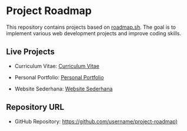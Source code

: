 # Project Roadmap

This repository contains projects based on [roadmap.sh](https://roadmap.sh/projects/single-page-cv). The goal is to implement various web development projects and improve coding skills.

## Live Projects

-   Curriculum Vitae: [Curriculum Vitae](https://github.com/Fajar-saputra/project-github/tree/main/curriculum-vitae-sederhana)

-   Personal Portfolio: [Personal Portfolio](https://github.com/Fajar-saputra/project-roadmap/tree/main/03-personal-portfolio)

-   Website Sederhana: [Website Sederhana](https://github.com/Fajar-saputra/project-roadmap/tree/main/02-website%20sederhana)

## Repository URL

-   GitHub Repository: [https://github.com/username/project-roadmap)](https://github.com/Fajar-saputra/project-github)
